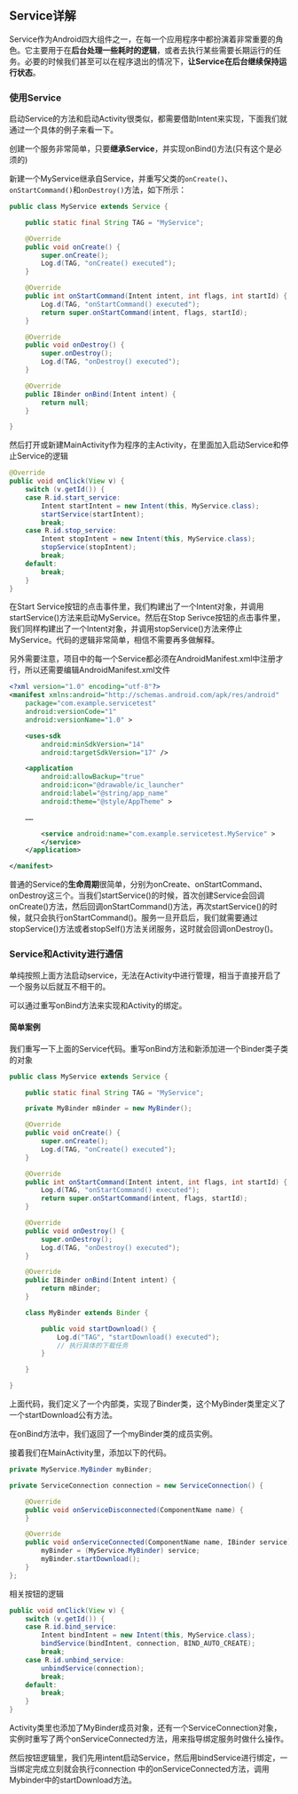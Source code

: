 ## Service详解
Service作为Android四大组件之一，在每一个应用程序中都扮演着非常重要的角色。它主要用于在**后台处理一些耗时的逻辑**，或者去执行某些需要长期运行的任务。必要的时候我们甚至可以在程序退出的情况下，**让Service在后台继续保持运行状态**。


### 使用Service

启动Service的方法和启动Activity很类似，都需要借助Intent来实现，下面我们就通过一个具体的例子来看一下。

创建一个服务非常简单，只要**继承Service**，并实现onBind()方法(只有这个是必须的)

新建一个MyService继承自Service，并重写父类的`onCreate()`、`onStartCommand()`和`onDestroy()`方法，如下所示：

``` java
public class MyService extends Service {

    public static final String TAG = "MyService";

    @Override
    public void onCreate() {
        super.onCreate();
        Log.d(TAG, "onCreate() executed");
    }

    @Override
    public int onStartCommand(Intent intent, int flags, int startId) {
        Log.d(TAG, "onStartCommand() executed");
        return super.onStartCommand(intent, flags, startId);
    }

    @Override
    public void onDestroy() {
        super.onDestroy();
        Log.d(TAG, "onDestroy() executed");
    }

    @Override
    public IBinder onBind(Intent intent) {
        return null;
    }

}
```

然后打开或新建MainActivity作为程序的主Activity，在里面加入启动Service和停止Service的逻辑

``` java
@Override
public void onClick(View v) {
    switch (v.getId()) {
    case R.id.start_service:
        Intent startIntent = new Intent(this, MyService.class);
        startService(startIntent);
        break;
    case R.id.stop_service:
        Intent stopIntent = new Intent(this, MyService.class);
        stopService(stopIntent);
        break;
    default:
        break;
    }
}
```

在Start Service按钮的点击事件里，我们构建出了一个Intent对象，并调用startService()方法来启动MyService。然后在Stop Serivce按钮的点击事件里，我们同样构建出了一个Intent对象，并调用stopService()方法来停止MyService。代码的逻辑非常简单，相信不需要再多做解释。


另外需要注意，项目中的每一个Service都必须在AndroidManifest.xml中注册才行，所以还需要编辑AndroidManifest.xml文件

``` xml
<?xml version="1.0" encoding="utf-8"?>
<manifest xmlns:android="http://schemas.android.com/apk/res/android"
    package="com.example.servicetest"
    android:versionCode="1"
    android:versionName="1.0" >

    <uses-sdk
        android:minSdkVersion="14"
        android:targetSdkVersion="17" />

    <application
        android:allowBackup="true"
        android:icon="@drawable/ic_launcher"
        android:label="@string/app_name"
        android:theme="@style/AppTheme" >

    ……

        <service android:name="com.example.servicetest.MyService" >
        </service>
    </application>

</manifest>
```

普通的Service的**生命周期**很简单，分别为onCreate、onStartCommand、onDestroy这三个。当我们startService()的时候，首次创建Service会回调onCreate()方法，然后回调onStartCommand()方法，再次startService()的时候，就只会执行onStartCommand()。服务一旦开启后，我们就需要通过stopService()方法或者stopSelf()方法关闭服务，这时就会回调onDestroy()。


### Service和Activity进行通信

单纯按照上面方法启动service，无法在Activity中进行管理，相当于直接开启了一个服务以后就互不相干的。

可以通过重写onBind方法来实现和Activity的绑定。

#### 简单案例

我们重写一下上面的Service代码。重写onBind方法和新添加进一个Binder类子类的对象


``` java
public class MyService extends Service {

    public static final String TAG = "MyService";

    private MyBinder mBinder = new MyBinder();

    @Override
    public void onCreate() {
        super.onCreate();
        Log.d(TAG, "onCreate() executed");
    }

    @Override
    public int onStartCommand(Intent intent, int flags, int startId) {
        Log.d(TAG, "onStartCommand() executed");
        return super.onStartCommand(intent, flags, startId);
    }

    @Override
    public void onDestroy() {
        super.onDestroy();
        Log.d(TAG, "onDestroy() executed");
    }

    @Override
    public IBinder onBind(Intent intent) {
        return mBinder;
    }

    class MyBinder extends Binder {

        public void startDownload() {
            Log.d("TAG", "startDownload() executed");
            // 执行具体的下载任务
        }

    }

}
```

上面代码，我们定义了一个内部类，实现了Binder类，这个MyBinder类里定义了一个startDownload公有方法。

在onBind方法中，我们返回了一个myBinder类的成员实例。

接着我们在MainActivity里，添加以下的代码。

``` java
private MyService.MyBinder myBinder;

private ServiceConnection connection = new ServiceConnection() {

    @Override
    public void onServiceDisconnected(ComponentName name) {
    }

    @Override
    public void onServiceConnected(ComponentName name, IBinder service) {
        myBinder = (MyService.MyBinder) service;
        myBinder.startDownload();
    }
};
```

相关按钮的逻辑

``` java
public void onClick(View v) {
    switch (v.getId()) {
    case R.id.bind_service:
        Intent bindIntent = new Intent(this, MyService.class);
        bindService(bindIntent, connection, BIND_AUTO_CREATE);
        break;
    case R.id.unbind_service:
        unbindService(connection);
        break;
    default:
        break;
    }
}
```

Activity类里也添加了MyBinder成员对象，还有一个ServiceConnection对象，实例时重写了两个onServiceConnected方法，用来指导绑定服务时做什么操作。

然后按钮逻辑里，我们先用intent启动Service，然后用bindService进行绑定，一当绑定完成立刻就会执行connection 中的onServiceConnected方法，调用Mybinder中的startDownload方法。
